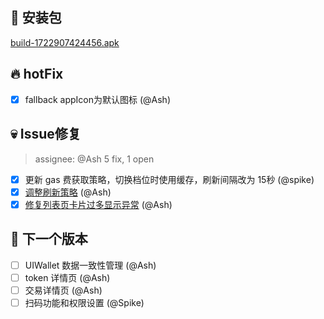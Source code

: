 ## 🚀 安装包

[build-1722907424456.apk](https://dalveywallet.s3.ap-northeast-1.amazonaws.com/release/apks/build-1722907424456.apk)

## 🔥 hotFix

- [x] fallback appIcon为默认图标 (@Ash)

## 💀 Issue修复

> assignee: @Ash 5 fix, 1 open

- [x] 更新 gas 费获取策略，切换档位时使用缓存，刷新间隔改为 15秒 (@spike)
- [x] [调整刷新策略](https://gitlab.com/dalvey/lightwallet-mobile/-/issues/48) (@Ash)
- [x] [修复列表页卡片过多显示异常](https://gitlab.com/dalvey/lightwallet-mobile/-/issues/41) (@Ash)

## 📅 下一个版本

- [ ] UIWallet 数据一致性管理 (@Ash)
- [ ] token 详情页 (@Ash)
- [ ] 交易详情页 (@Ash)
- [ ] 扫码功能和权限设置 (@Spike)
